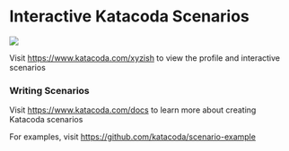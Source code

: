 # Interactive Katacoda Scenarios

[![](http://shields.katacoda.com/katacoda/xyzish/count.svg)](https://www.katacoda.com/xyzish "Get your profile on Katacoda.com")

Visit https://www.katacoda.com/xyzish to view the profile and interactive scenarios

### Writing Scenarios
Visit https://www.katacoda.com/docs to learn more about creating Katacoda scenarios

For examples, visit https://github.com/katacoda/scenario-example
